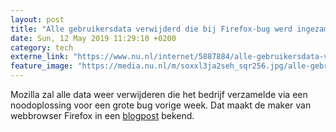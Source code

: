```yaml
---
layout: post
title: "Alle gebruikersdata verwijderd die bij Firefox-bug werd ingezameld"
date: Sun, 12 May 2019 11:29:10 +0200
category: tech
externe_link: "https://www.nu.nl/internet/5887884/alle-gebruikersdata-verwijderd-die-bij-firefox-bug-werd-ingezameld.html"
feature_image: "https://media.nu.nl/m/soxxl3ja2seh_sqr256.jpg/alle-gebruikersdata-verwijderd-die-bij-firefox-bug-werd-ingezameld.jpg"
---
```


Mozilla zal alle data weer verwijderen die het bedrijf verzamelde via een noodoplossing voor een grote bug vorige week. Dat maakt de maker van webbrowser Firefox in een <a href="https://blog.mozilla.org/blog/2019/05/09/what-we-do-when-things-go-wrong/" target="_blank">blogpost</a> bekend.
